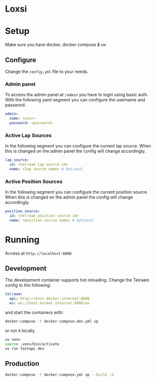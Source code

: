 # Loxsi

# Setup

Make sure you have docker, docker compose & uv

## Configure

Change the `config.yml` file to your needs.

### Admin panel

To access the admin panel at `/admin` you have to login using basic auth.
With the following yaml segment you can configure the username and password.

```yaml
admin:
  name: <user>
  password: <password>
```

### Active Lap Sources

In the following segment you can configure the current lap source.
When this is changed on the admin panel the config will change accordingly.

```yaml
lap_source:
  id: <telraam lap source id>
  name: <lap source name> # Optional
```

### Active Position Sources

In the following segment you can configure the current position source.
When this is changed on the admin panel the config will change accordingly.

```yaml
position_source:
  id: <telraam position source id>
  name: <position source name> # Optional
```

# Running

Access at `http://localhost:8000`

## Development

The development container supports hot reloading.
Change the Telraam config to the following:

```yaml
telraam:
  api: http://host.docker.internal:8080
  ws: ws://host.docker.internal:8080/ws
```

and start the containers with:

```bash
docker-compose -f docker-compose.dev.yml up
```

or run it locally

```bash
uv venv
source .venv/bin/activate
uv run fastapi dev
```

## Production

```bash
docker-compose -f docker-compose.yml up --build -d
```

